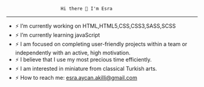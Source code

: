                         Hi there 👋 I'm Esra
_____________________________________________________________

- ⚡ I’m currently working on HTML,HTML5,CSS,CSS3,SASS,SCSS
- ⚡ I’m currently learning javaScript
- ⚡ I am focused on completing user-friendly projects within
     a team or independently with an active, high motivation.
- ⚡ I believe that I use my most precious time efficiently.
- ⚡ I am interested in miniature from classical Turkish arts.
- ⚡ How to reach me: esra.aycan.akilli@gmail.com
